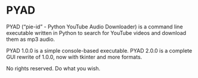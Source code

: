 # PYAD
PYAD (“pie-id” - Python YouTube Audio Downloader) is a command line executable written in Python to search for YouTube videos and download them as mp3 audio. 

PYAD 1.0.0 is a simple console-based executable.
PYAD 2.0.0 is a complete GUI rewrite of 1.0.0, now with tkinter and more formats.

No rights reserved. Do what you wish.
